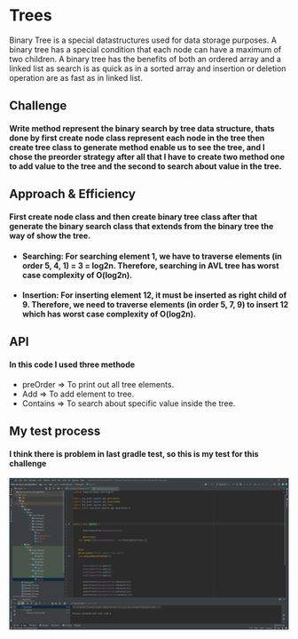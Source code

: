 # Trees
Binary Tree is a special datastructures used for data storage purposes. A binary tree has a special condition that each node can have a maximum of two children. A binary tree has the benefits of both an ordered array and a linked list as search is as quick as in a sorted array and insertion or deletion operation are as fast as in linked list.


## Challenge
#### Write method represent the binary search by tree data structure, thats done by first create node class represent each node in the tree then create tree class to generate method enable us to see the tree, and I chose the preorder strategy after all that I have to create two method one to add value to the tree and the second to search about value in the tree.


## Approach & Efficiency
#### First create node class and then create binary tree class after that generate the binary search class that extends from the binary tree the way of show the tree.
- #### Searching: For searching element 1, we have to traverse elements (in order 5, 4, 1) = 3 = log2n. Therefore, searching in AVL tree has worst case complexity of O(log2n).
- #### Insertion: For inserting element 12, it must be inserted as right child of 9. Therefore, we need to traverse elements (in order 5, 7, 9) to insert 12 which has worst case complexity of O(log2n).
## API
<!-- Description of each method publicly available in each of your trees -->
#### In this code I used three methode 
- preOrder => To print out all tree elements.
- Add => To add element to tree.
- Contains => To search about specific value inside the tree.

## My test process
#### I think there is problem in last gradle test, so this is my test for this challenge
![Mytestprocess](../Assert/MyTestProcess.jpg)